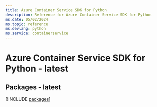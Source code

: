 ```yaml
---
title: Azure Container Service SDK for Python
description: Reference for Azure Container Service SDK for Python
ms.date: 05/02/2024
ms.topic: reference
ms.devlang: python
ms.service: containerservice
---
```

# Azure Container Service SDK for Python - latest
## Packages - latest
[!INCLUDE [packages](container-service-index.md)]